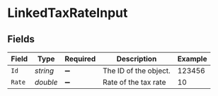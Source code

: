 # LinkedTaxRateInput


## Fields

| Field                 | Type                  | Required              | Description           | Example               |
| --------------------- | --------------------- | --------------------- | --------------------- | --------------------- |
| `Id`                  | *string*              | :heavy_minus_sign:    | The ID of the object. | 123456                |
| `Rate`                | *double*              | :heavy_minus_sign:    | Rate of the tax rate  | 10                    |